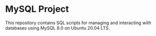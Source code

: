 # MySQL Project
This repository contains SQL scripts for managing and interacting with databases using MySQL 8.0 on Ubuntu 20.04 LTS.

